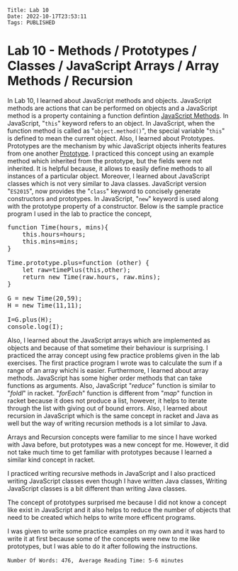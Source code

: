     Title: Lab 10
    Date: 2022-10-17T23:53:11
    Tags: PUBLISHED

Lab 10 - Methods / Prototypes / Classes / JavaScript Arrays / Array Methods / Recursion
=======================================================================================

In Lab 10, I learned about JavaScript methods and objects. JavaScript methods are actions that can be performed on objects and a JavaScript method is a property containing a function defintion [JavaScript Methods](https://www.w3schools.com/js/js_object_methods.asp "JavaScript Methods"). In JavaScript, "```this```" keyword refers to an object. In JavaScript, when the function method is called as "```object.method()```", the special variable "```this```" is defined to mean the current object. Also, I learned about Prototypes. Prototypes are the mechanism by whic JavaScript objects inherits features from one another [Prototype](https://developer.mozilla.org/en-US/docs/Learn/JavaScript/Objects/Object_prototypes "JavaScript Prototype"). I practiced this concept using an example method which inherited from the prototype, but the fields were not inherited. It is helpful because, it allows to easily define methods to all instances of a particular object. Moreover, I learned about JavaScript classes which is not very similar to Java classes. JavaScript version "```ES2015```", now provides the "```class```" keyword to concisely generate constructors and prototypes. In JavaScript, "```new```" keyword is used along with the prototype property of a constructor. Below is the sample practice program I used in the lab to practice the concept,

<pre>
function Time(hours, mins){
    this.hours=hours;
    this.mins=mins;
}

Time.prototype.plus=function (other) {
    let raw=timePlus(this,other);
    return new Time(raw.hours, raw.mins);
}

G = new Time(20,59);
H = new Time(11,11);

I=G.plus(H);
console.log(I);
</pre>
<p>
Also, I learned about the JavaScript arrays which are implemented as objects and because of that sometime their behaviour is surprising. I practiced the array concept using few practice problems given in the lab exercises. The first practice program I wrote was to calculate the sum if a range of an array whichi is easier. Furthermore, I learned about array methods. JavaScript has some higher order methods that can take functions as arguments. Also, JavaScript "<i>reduce</i>" function is similar to "<i>foldl</i>" in racket. "<i>forEach</i>" function is different from "<i>map</i>" function in racket because it does not produce a list, however, it helps to iterate through the list with giving out of bound errors. Also, I learned about recursion in JavaScript which is the same concept in racket and Java as well but the way of writing recursion methods is a lot similar to Java.
</p>

<p>
Arrays and Recursion concepts were familiar to me since I have worked with Java before, but prototypes was a new concept for me. However, it did not take much time to get familiar with prototypes because I learned a similar kind concept in racket.
</p>

<p>
I practiced writing recursive methods in JavaScript and I also practiced writing JavaScript classes even though I have written Java classes, Writing JavaScript classes is a bit different than writing Java classes.
</p>
<p>
The concept of prototypes surprised me because I did not know a concept like exist in JavaScript and it also helps to reduce the number of objects that need to be created which helps to write more efficent programs.
</p>
<p>
I was given to write some practice examples on my own and it was hard to write it at first because some of the concepts were new to me like prototypes, but I was able to do it after following the instructions.
</p>
 
```Number Of Words: 476, ```
```Average Reading Time: 5-6 minutes```

<!-- more -->

